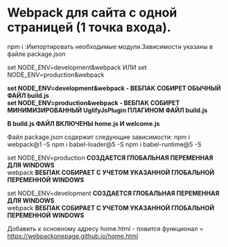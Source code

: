# Webpack для сайта с одной страницей (1 точка входа).

npm i :Импортировать необходимые модули.Зависимости указаны в файле package.json

set NODE_ENV=development&webpack
ИЛИ
set NODE_ENV=production&webpack

**set NODE_ENV=development&webpack - ВЕБПАК СОБИРЕТ ОБЫЧНЫЙ ФАЙЛ build.js**</br>
**set NODE_ENV=production&webpack - ВЕБПАК СОБИРЕТ МИНИМИЗИРОВАННЫЙ UglifyJsPlugin ПЛАГИНОМ ФАЙЛ build.js**

**В build.js ФАЙЛ ВКЛЮЧЕНЫ home.js И welcome.js**

Файл package.json содержит следующие зависимости:
npm i webpack@1 -S
npm i babel-loader@5 -S
npm i babel-runtime@5 -S


set NODE_ENV=production  **СОЗДАЕТСЯ ГЛОБАЛЬНАЯ ПЕРЕМЕННАЯ ДЛЯ WINDOWS**</br>
webpack **ВЕБПАК СОБИРАЕТ С УЧЕТОМ УКАЗАННОЙ ГЛОБАЛЬНОЙ ПЕРЕМЕННОЙ WINDOWS**

set NODE_ENV=development  **СОЗДАЕТСЯ ГЛОБАЛЬНАЯ ПЕРЕМЕННАЯ ДЛЯ WINDOWS**</br>
webpack **ВЕБПАК СОБИРАЕТ С УЧЕТОМ УКАЗАННОЙ ГЛОБАЛЬНОЙ ПЕРЕМЕННОЙ WINDOWS**

Добавить к основному адресу home.html - повится функционал = https://webpackonepage.github.io/home.html
